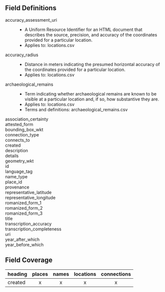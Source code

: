 

## Field Definitions

<dl>
    <dt>accuracy_assessment_uri</dt>
    <dd>
        <ul>
            <li>A Uniform Resource Identifier for an HTML document that describes the source, precision, and accuracy of the coordinates provided for a particular location.</li>
            <li>Applies to: locations.csv</li>
        </ul>
    </dd>
    <dt>accuracy_radius</dt>
    <dd>
        <ul>
            <li>Distance in meters indicating the presumed horizontal accuracy of the coordinates provided for a particular location.</li>
            <li>Applies to: locations.csv</li>
        </ul>
    </dd>
    <dt>archaeological_remains</dt>
    <dd>
        <ul>
            <li>Term indicating whether archaeological remains are known to be visible at a particular location and, if so, how substantive they are.</li>
            <li>Applies to: locations.csv</li>
            <li>Terms and definitions: archaeological_remains.csv</li>
        </ul>
    </dd>
    <dt>association_certainty</dt>
    <dd></dd>
    <dt>attested_form</dt>
    <dd></dd>
    <dt>bounding_box_wkt</dt>
    <dd></dd>
    <dt>connection_type</dt>
    <dd></dd>
    <dt>connects_to</dt>
    <dd></dd>
    <dt>created</dt>
    <dd></dd>
    <dt>description</dt>
    <dd></dd>
    <dt>details</dt>
    <dd></dd>
    <dt>geometry_wkt</dt>
    <dd></dd>
    <dt>id</dt>
    <dd></dd>
    <dt>language_tag</dt>
    <dd></dd>
    <dt>name_type</dt>
    <dd></dd>
    <dt>place_id</dt>
    <dd></dd>
    <dt>provenance</dt>
    <dd></dd>
    <dt>representative_latitude</dt>
    <dd></dd>
    <dt>representative_longitude</dt>
    <dd></dd>
    <dt>romanized_form_1</dt>
    <dd></dd>
    <dt>romanized_form_2</dt>
    <dd></dd>
    <dt>romanized_form_3</dt>
    <dd></dd>
    <dt>title</dt>
    <dd></dd>
    <dt>transcription_accuracy</dt>
    <dd></dd>
    <dt>transcription_completeness</dt>
    <dd></dd>
    <dt>uri</dt>
    <dd></dd>
    <dt>year_after_which</dt>
    <dd></dd>
    <dt>year_before_which</dt>
    <dd></dd>

</dl>

## Field Coverage

| heading | places | names | locations | connections |
| --- |:---:|:---:|:---:|:---:|
| created | x | x | x | x |